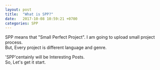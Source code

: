 ```yaml
---
layout: post
title:  "What is SPP?"
date:   2017-10-08 10:59:21 +0700
categories: SPP
---
```

SPP means that "Small Perfect Project". I am going to upload small project process.<br>
But, Every project is different language and genre. <br>

'SPP'centainly will be Interesting Posts. <br>
So, Let's get it start.  
